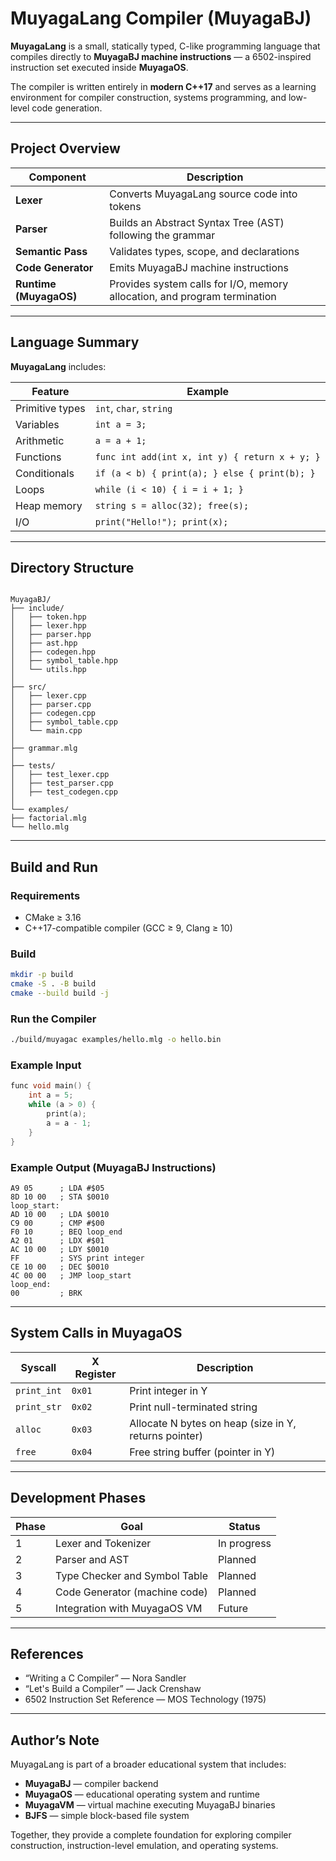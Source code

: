 # MuyagaLang Compiler (MuyagaBJ)

**MuyagaLang** is a small, statically typed, C-like programming language that compiles directly to **MuyagaBJ machine instructions** — a 6502-inspired instruction set executed inside **MuyagaOS**.

The compiler is written entirely in **modern C++17** and serves as a learning environment for compiler construction, systems programming, and low-level code generation.

---

## Project Overview

| Component              | Description                                                               |
| ---------------------- | ------------------------------------------------------------------------- |
| **Lexer**              | Converts MuyagaLang source code into tokens                               |
| **Parser**             | Builds an Abstract Syntax Tree (AST) following the grammar                |
| **Semantic Pass**      | Validates types, scope, and declarations                                  |
| **Code Generator**     | Emits MuyagaBJ machine instructions                                       |
| **Runtime (MuyagaOS)** | Provides system calls for I/O, memory allocation, and program termination |

---

## Language Summary

**MuyagaLang** includes:

| Feature         | Example                                        |
| --------------- | ---------------------------------------------- |
| Primitive types | `int`, `char`, `string`                        |
| Variables       | `int a = 3;`                                   |
| Arithmetic      | `a = a + 1;`                                   |
| Functions       | `func int add(int x, int y) { return x + y; }` |
| Conditionals    | `if (a < b) { print(a); } else { print(b); }`  |
| Loops           | `while (i < 10) { i = i + 1; }`                |
| Heap memory     | `string s = alloc(32); free(s);`               |
| I/O             | `print("Hello!"); print(x);`                   |

---

## Directory Structure

```

MuyagaBJ/
├── include/
│   ├── token.hpp
│   ├── lexer.hpp
│   ├── parser.hpp
│   ├── ast.hpp
│   ├── codegen.hpp
│   ├── symbol_table.hpp
│   └── utils.hpp
│
├── src/
│   ├── lexer.cpp
│   ├── parser.cpp
│   ├── codegen.cpp
│   ├── symbol_table.cpp
│   └── main.cpp
│
├── grammar.mlg
│
├── tests/
│   ├── test_lexer.cpp
│   ├── test_parser.cpp
│   ├── test_codegen.cpp
│
└── examples/
├── factorial.mlg
└── hello.mlg

```

---

## Build and Run

### Requirements

- CMake ≥ 3.16
- C++17-compatible compiler (GCC ≥ 9, Clang ≥ 10)

### Build

```bash
mkdir -p build
cmake -S . -B build
cmake --build build -j
```

### Run the Compiler

```bash
./build/muyagac examples/hello.mlg -o hello.bin
```

### Example Input

```c
func void main() {
    int a = 5;
    while (a > 0) {
        print(a);
        a = a - 1;
    }
}
```

### Example Output (MuyagaBJ Instructions)

```
A9 05      ; LDA #$05
8D 10 00   ; STA $0010
loop_start:
AD 10 00   ; LDA $0010
C9 00      ; CMP #$00
F0 10      ; BEQ loop_end
A2 01      ; LDX #$01
AC 10 00   ; LDY $0010
FF         ; SYS print integer
CE 10 00   ; DEC $0010
4C 00 00   ; JMP loop_start
loop_end:
00         ; BRK
```

---

## System Calls in MuyagaOS

| Syscall     | X Register | Description                                           |
| ----------- | ---------- | ----------------------------------------------------- |
| `print_int` | `0x01`     | Print integer in Y                                    |
| `print_str` | `0x02`     | Print null-terminated string                          |
| `alloc`     | `0x03`     | Allocate N bytes on heap (size in Y, returns pointer) |
| `free`      | `0x04`     | Free string buffer (pointer in Y)                     |

---

## Development Phases

| Phase | Goal                          | Status      |
| ----- | ----------------------------- | ----------- |
| 1     | Lexer and Tokenizer           | In progress |
| 2     | Parser and AST                | Planned     |
| 3     | Type Checker and Symbol Table | Planned     |
| 4     | Code Generator (machine code) | Planned     |
| 5     | Integration with MuyagaOS VM  | Future      |

---

## References

- “Writing a C Compiler” — Nora Sandler
- “Let's Build a Compiler” — Jack Crenshaw
- 6502 Instruction Set Reference — MOS Technology (1975)

---

## Author’s Note

MuyagaLang is part of a broader educational system that includes:

- **MuyagaBJ** — compiler backend
- **MuyagaOS** — educational operating system and runtime
- **MuyagaVM** — virtual machine executing MuyagaBJ binaries
- **BJFS** — simple block-based file system

Together, they provide a complete foundation for exploring compiler construction, instruction-level emulation, and operating systems.

